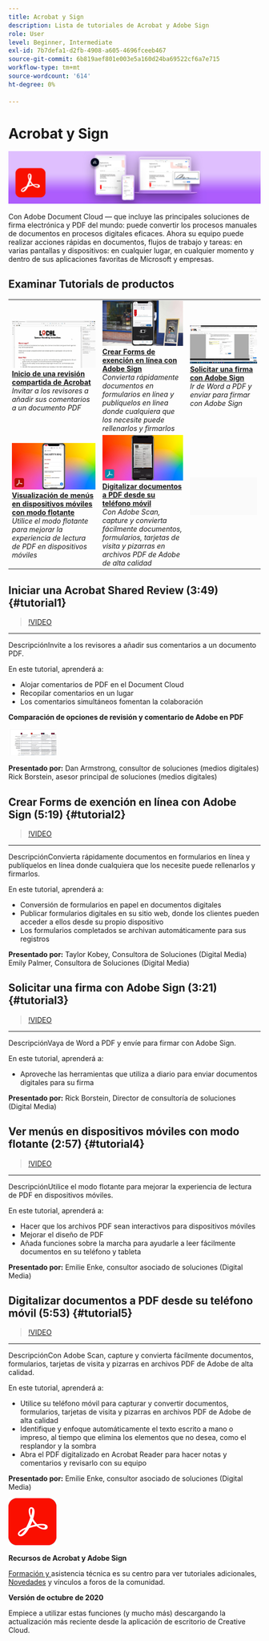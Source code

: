 ```yaml
---
title: Acrobat y Sign
description: Lista de tutoriales de Acrobat y Adobe Sign
role: User
level: Beginner, Intermediate
exl-id: 7b7defa1-d2fb-4908-a605-4696fceeb467
source-git-commit: 6b819aef801e003e5a160d24ba69522cf6a7e715
workflow-type: tm+mt
source-wordcount: '614'
ht-degree: 0%

---
```


# Acrobat y Sign

![Tutorial Hero Image](../assets/DC.jpg)

Con Adobe Document Cloud — que incluye las principales soluciones de firma electrónica y PDF del mundo: puede convertir los procesos manuales de documentos en procesos digitales eficaces. Ahora su equipo puede realizar acciones rápidas en documentos, flujos de trabajo y tareas: en varias pantallas y dispositivos: en cualquier lugar, en cualquier momento y dentro de sus aplicaciones favoritas de Microsoft y empresas.

## Examinar Tutorials de productos

<table style="table-layout:fixed">
<tr>
 <td>
   <a href="acrobat-sign.md#tutorial1">
      <img alt="Inicio de una revisión compartida de Acrobat" src="../assets/acrobat_sharedreview_armstrong.jpg" />
   </a>
    <div>
   <a href="acrobat-sign.md#tutorial1"><strong>Inicio de una revisión compartida de Acrobat</strong></a>
    </div>
    <em>Invitar a los revisores a añadir sus comentarios a un documento PDF</em>
    <br>
  </td>
  <td>
    <a href="acrobat-sign.md#tutorial2">
        <img alt="Crear Forms de exención en línea con Adobe Sign" src="../assets/sign_webforms_palmer-kobey_thumbnail.jpg" />
    </a>
    <div>
    <a href="acrobat-sign.md#tutorial2"><strong>Crear Forms de exención en línea con Adobe Sign</strong></a>
    </div>
    <em>Convierta rápidamente documentos en formularios en línea y publíquelos en línea donde cualquiera que los necesite puede rellenarlos y firmarlos</em>
    <br>
  </td>
  <td>
   <a href="acrobat-sign.md#tutorial3">
      <img alt="Solicitar una firma con Adobe Sign" src="../assets/sign_request-signature_borstein_thumbnail.jpg" />
   </a>
    <div>
    <a href="acrobat-sign.md#tutorial3"><strong>Solicitar una firma con Adobe Sign</strong></a>
    </div>
    <em>Ir de Word a PDF y enviar para firmar con Adobe Sign</em>
    <br>
  </td>
</tr>
<tr>
 <td>
   <a href="acrobat-sign.md#tutorial4">
      <img alt="Visualización de menús en dispositivos móviles con modo flotante" src="../assets/acrobat_liquidmode_enke_thumbnail.jpg" />
   </a>
    <div>
   <a href="acrobat-sign.md#tutorial4"><strong>Visualización de menús en dispositivos móviles con modo flotante</strong></a>
    </div>
    <em>Utilice el modo flotante para mejorar la experiencia de lectura de PDF en dispositivos móviles</em>
    <br>
  </td>
  <td>
    <a href="acrobat-sign.md#tutorial5">
        <img alt="Digitalizar documentos a PDF desde su teléfono móvil" src="../assets/acrobat_scan_enke.jpg" />
    </a>
    <div>
    <a href="acrobat-sign.md#tutorial5"><strong>Digitalizar documentos a PDF desde su teléfono móvil</strong></a>
    </div>
    <em>Con Adobe Scan, capture y convierta fácilmente documentos, formularios, tarjetas de visita y pizarras en archivos PDF de Adobe de alta calidad</em>
    <br>
  </td>
  <td>
    <img alt="Espaciador" src="../assets/Gray_thumbnail.png" />
    <div>
    <br>
  </td>
</tr>
</table>

## Iniciar una Acrobat Shared Review (3:49) {#tutorial1}

>[!VIDEO](https://video.tv.adobe.com/v/326777?hidetitle=true)

****
DescripciónInvite a los revisores a añadir sus comentarios a un documento PDF.

En este tutorial, aprenderá a:
* Alojar comentarios de PDF en el Document Cloud
* Recopilar comentarios en un lugar
* Los comentarios simultáneos fomentan la colaboración

**Comparación de opciones de revisión y comentario de Adobe en PDF**

[![Imagen de comparación](../assets/ComparisonPDF_thumbnail_96.png)](../assets/Adobe_Review_and_Comment_Comparisons.pdf)

**Presentado por:**
Dan Armstrong, consultor de soluciones (medios digitales) Rick Borstein, asesor principal de soluciones (medios digitales)

## Crear Forms de exención en línea con Adobe Sign (5:19) {#tutorial2}

>[!VIDEO](https://video.tv.adobe.com/v/326776?hidetitle=true)

****
DescripciónConvierta rápidamente documentos en formularios en línea y publíquelos en línea donde cualquiera que los necesite puede rellenarlos y firmarlos.

En este tutorial, aprenderá a:
* Conversión de formularios en papel en documentos digitales
* Publicar formularios digitales en su sitio web, donde los clientes pueden acceder a ellos desde su propio dispositivo
* Los formularios completados se archivan automáticamente para sus registros

**Presentado por:**
Taylor Kobey, Consultora de Soluciones (Digital Media) Emily Palmer, Consultora de Soluciones (Digital Media)

## Solicitar una firma con Adobe Sign (3:21) {#tutorial3}

>[!VIDEO](https://video.tv.adobe.com/v/326801?hidetitle=true)

****
DescripciónVaya de Word a PDF y envíe para firmar con Adobe Sign.

En este tutorial, aprenderá a:
* Aproveche las herramientas que utiliza a diario para enviar documentos digitales para su firma

**Presentado por:**
Rick Borstein, Director de consultoría de soluciones (Digital Media)

## Ver menús en dispositivos móviles con modo flotante (2:57) {#tutorial4}

>[!VIDEO](https://video.tv.adobe.com/v/327093?hidetitle=true)

****
DescripciónUtilice el modo flotante para mejorar la experiencia de lectura de PDF en dispositivos móviles.

En este tutorial, aprenderá a:
* Hacer que los archivos PDF sean interactivos para dispositivos móviles
* Mejorar el diseño de PDF
* Añada funciones sobre la marcha para ayudarle a leer fácilmente documentos en su teléfono y tableta

**Presentado por:**
Emilie Enke, consultor asociado de soluciones (Digital Media)

## Digitalizar documentos a PDF desde su teléfono móvil (5:53) {#tutorial5}

>[!VIDEO](https://video.tv.adobe.com/v/327094?hidetitle=true)

****
DescripciónCon Adobe Scan, capture y convierta fácilmente documentos, formularios, tarjetas de visita y pizarras en archivos PDF de Adobe de alta calidad.

En este tutorial, aprenderá a:
* Utilice su teléfono móvil para capturar y convertir documentos, formularios, tarjetas de visita y pizarras en archivos PDF de Adobe de alta calidad
* Identifique y enfoque automáticamente el texto escrito a mano o impreso, al tiempo que elimina los elementos que no desea, como el resplandor y la sombra
* Abra el PDF digitalizado en Acrobat Reader para hacer notas y comentarios y revisarlo con su equipo

**Presentado por:**
Emilie Enke, consultor asociado de soluciones (Digital Media)

![Logotipo de DC](../assets/Doc-Cloud-256.png)

**Recursos de Acrobat y Adobe Sign**

[Formación y ](https://helpx.adobe.com/support/document-cloud.html) asistencia técnica es su centro para ver tutoriales adicionales,  [Novedades](https://helpx.adobe.com/acrobat/using/whats-new.html) y vínculos a foros de la comunidad.

**Versión de octubre de 2020**

Empiece a utilizar estas funciones (y mucho más) descargando la actualización más reciente desde la aplicación de escritorio de Creative Cloud.
